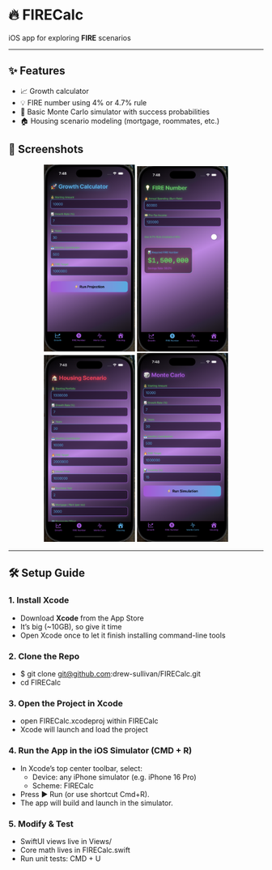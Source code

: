# 🔥 FIRECalc

iOS app for exploring **FIRE** scenarios

---

## ✨ Features
- 📈 Growth calculator  
- 💡 FIRE number using 4% or 4.7% rule
- 🎲 Basic Monte Carlo simulator with success probabilities  
- 🏠 Housing scenario modeling (mortgage, roommates, etc.)

## 📸 Screenshots

<p align="center">
  <img src="docs/growth.png" alt="Growth Calculator" width="180"/>
  <img src="docs/fire.png" alt="FIRE Number" width="180"/>
  <img src="docs/housing.png" alt="Housing Scenario" width="180"/>
  <img src="docs/monte_carlo.png" alt="Monte Carlo" width="180"/>
</p>


---

## 🛠️ Setup Guide

### 1. Install Xcode
- Download **Xcode** from the App Store
- It’s big (~10GB), so give it time
- Open Xcode once to let it finish installing command-line tools

### 2. Clone the Repo
- $ git clone git@github.com:drew-sullivan/FIRECalc.git
- cd FIRECalc

### 3. Open the Project in Xcode
- open FIRECalc.xcodeproj within FIRECalc
- Xcode will launch and load the project

### 4. Run the App in the iOS Simulator (CMD + R)
- In Xcode’s top center toolbar, select:
    - Device: any iPhone simulator (e.g. iPhone 16 Pro)
    - Scheme: FIRECalc
- Press ▶ Run (or use shortcut Cmd+R).
- The app will build and launch in the simulator.

### 5. Modify & Test
- SwiftUI views live in Views/
- Core math lives in FIRECalc.swift
- Run unit tests: CMD + U
